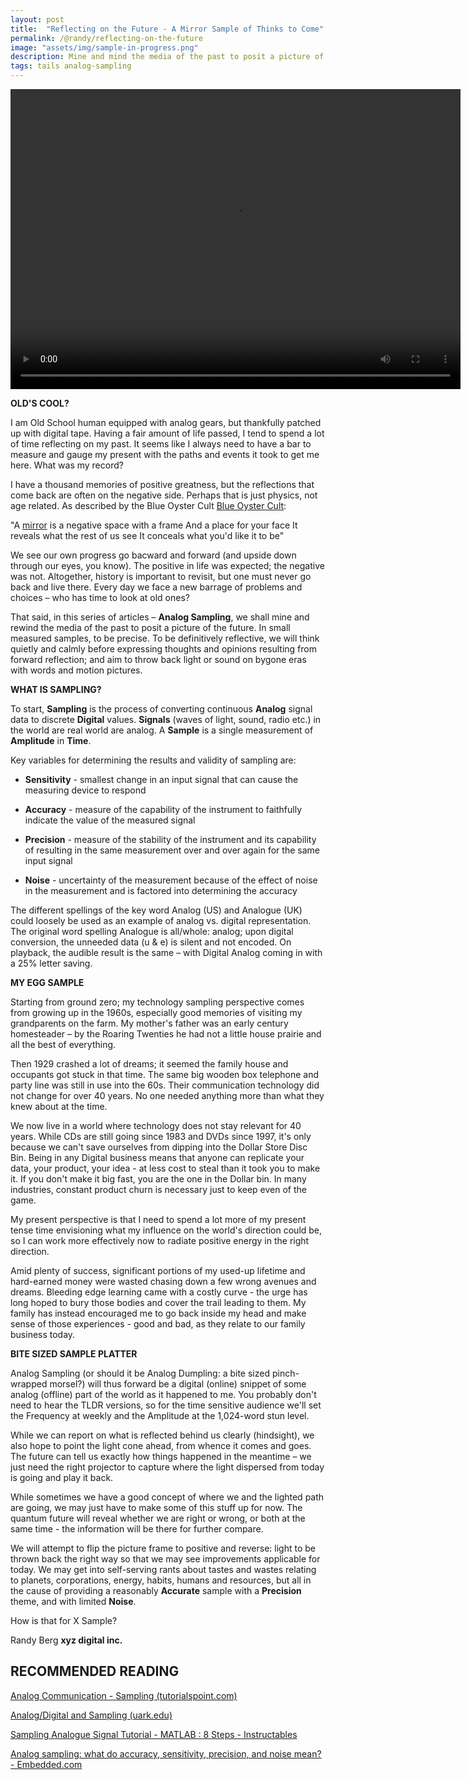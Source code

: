 ```yaml
---
layout: post
title:  "Reflecting on the Future - A Mirror Sample of Thinks to Come"
permalink: /@randy/reflecting-on-the-future
image: "assets/img/sample-in-progress.png"
description: Mine and mind the media of the past to posit a picture of the future - in small measured samples. We will think quietly and calmly before expressing thoughts and opinions resulting from forward reflection; and aim to throw back light or sound on bygone eras with words and images.
tags: tails analog-sampling
---
```


<video width="720" height="480" controls>
   <source src="/assets/img/BlackHoleSon.webm" type="video/webm">
</video>

**OLD'S COOL?**

I am Old School human equipped with analog gears, but thankfully patched up with digital tape. Having a fair amount of life passed, I tend to spend a lot of time reflecting on my past. It seems like I always need to have a bar to measure and gauge my present with the paths and events it took to get me here. What was my record?

I have a thousand memories of positive greatness, but the reflections that come back are often on the negative side. Perhaps that is just physics, not age related. As described by the Blue Oyster Cult [Blue Oyster Cult](https://www.youtube.com/watch?v=F1HrO2W6w-4):

"A [mirror](https://www.azlyrics.com/lyrics/blueoystercult/mirrors.html) is a negative space
with a frame
And a place for your face
It reveals what the rest of us see
It conceals what you'd like it to be"

We see our own progress go bacward and forward (and upside down through our eyes, you know). The positive in life was expected; the negative was not. Altogether, history is important to revisit, but one must never go back and live there. Every day we face a new barrage of problems and choices – who has time to look at old ones?

That said, in this series of articles – **Analog Sampling**, we shall mine and rewind the media of the past to posit a picture of the future. In small measured samples, to be precise. To be definitively reflective, we will think quietly and calmly before expressing thoughts and opinions resulting from forward reflection; and aim to throw back light or sound on bygone eras with words and motion pictures.

**WHAT IS SAMPLING?**

To start, **Sampling** is the process of converting continuous **Analog** signal data to discrete **Digital** values. **Signals** (waves of light, sound, radio etc.) in the world are real world are analog. A **Sample** is a single measurement of **Amplitude** in **Time**. 

Key variables for determining the results and validity of sampling are: 

- **Sensitivity** - smallest change in an input signal that can cause the measuring device to respond 

- **Accuracy** - measure of the capability of the instrument to faithfully indicate the value of the measured signal 

- **Precision** - measure of the stability of the instrument and its capability of resulting in the same measurement over and over again for the same input signal 

- **Noise** - uncertainty of the measurement because of the effect of noise in the measurement and is factored into determining the accuracy 

The different spellings of the key word Analog (US) and Analogue (UK) could loosely be used as an example of analog vs. digital representation. The original word spelling Analogue is all/whole: analog; upon digital conversion, the unneeded data (u & e) is silent and not encoded. On playback, the audible result is the same – with Digital Analog coming in with a 25% letter saving. 

**MY EGG SAMPLE**

Starting from ground zero; my technology sampling perspective comes from growing up in the 1960s, especially good memories of visiting my grandparents on the farm. My mother's father was an early century homesteader – by the Roaring Twenties he had not a little house prairie and all the best of everything.

Then 1929 crashed a lot of dreams; it seemed the family house and occupants got stuck in that time. The same big wooden box telephone and party line was still in use into the 60s. Their communication technology did not change for over 40 years. No one needed anything more than what they knew about at the time.

We now live in a world where technology does not stay relevant for 40 years. While CDs are still going since 1983 and DVDs since 1997, it's only because we can't save ourselves from dipping into the Dollar Store Disc Bin. Being in any Digital business means that anyone can replicate your data, your product, your idea - at less cost to steal than it took you to make it. If you don't make it big fast, you are the one in the Dollar bin. In many industries, constant product churn is necessary just to keep even of the game.

My present perspective is that I need to spend a lot more of my present tense time envisioning what my influence on the world's direction could be, so I can work more effectively now to radiate positive energy in the right direction.

Amid plenty of success, significant portions of my used-up lifetime and hard-earned money were wasted chasing down a few wrong avenues and dreams. Bleeding edge learning came with a costly curve - the urge has long hoped to bury those bodies and cover the trail leading to them. My family has instead encouraged me to go back inside my head and make sense of those experiences - good and bad, as they relate to our family business today.

**BITE SIZED SAMPLE PLATTER**

Analog Sampling (or should it be Analog Dumpling: a bite sized pinch-wrapped morsel?) will thus forward be a digital (online) snippet of some analog (offline) part of the world as it happened to me. You probably don't need to hear the TLDR versions, so for the time sensitive audience we'll set the Frequency at weekly and the Amplitude at the 1,024-word stun level.

While we can report on what is reflected behind us clearly (hindsight), we also hope to point the light cone ahead, from whence it comes and goes. The future can tell us exactly how things happened in the meantime – we just need the right projector to capture where the light dispersed from today is going and play it back.

While sometimes we have a good concept of where we and the lighted path are going, we may just have to make some of this stuff up for now. The quantum future will reveal whether we are right or wrong, or both at the same time - the information will be there for further compare.

We will attempt to flip the picture frame to positive and reverse: light to be thrown back the right way so that we may see improvements applicable for today. We may get into self-serving rants about tastes and wastes relating to planets, corporations, energy, habits, humans and resources, but all in the cause of providing a reasonably **Accurate** sample with a **Precision** theme, and with limited **Noise**.

How is that for X Sample?

Randy Berg
**xyz digital inc.**
## RECOMMENDED READING

[Analog Communication - Sampling (tutorialspoint.com)](https://www.tutorialspoint.com/analog_communication/analog_communication_sampling.htm)

[Analog/Digital and Sampling (uark.edu)](http://csce.uark.edu/~ahnelson/CSCE4114/lectures/lecture11.pdf)

[Sampling Analogue Signal Tutorial - MATLAB : 8 Steps - Instructables](https://www.instructables.com/Sampling-Analogue-Signal-Tutorial-MATLAB/)

[Analog sampling: what do accuracy, sensitivity, precision, and noise mean? - Embedded.com](https://www.embedded.com/analog-sampling-what-do-accuracy-sensitivity-precision-and-noise-mean/)
